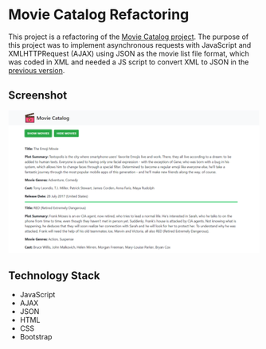 # Movie Catalog Refactoring

This project is a refactoring of the [Movie Catalog project](https://github.com/elisa-amaral/Movie-Catalog). The purpose of this project was to implement asynchronous requests with JavaScript and XMLHTTPRequest (AJAX) using JSON as the movie list file format, which was coded in XML and needed a JS script to convert XML to JSON in the [previous version](https://github.com/elisa-amaral/Movie-Catalog).


## Screenshot

![Screenshot](Screenshot.png)

## Technology Stack

+ JavaScript
+ AJAX
+ JSON
+ HTML
+ CSS
+ Bootstrap

